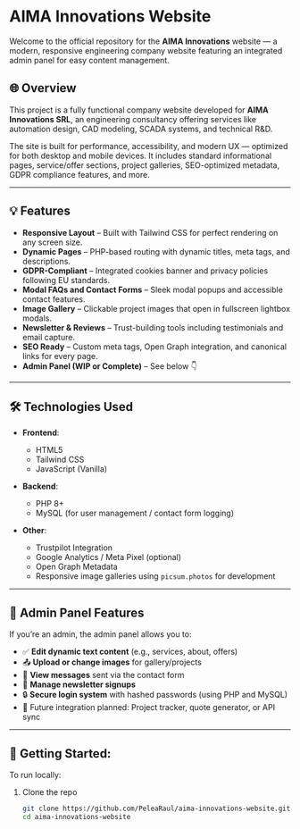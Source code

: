 # AIMA Innovations Website

Welcome to the official repository for the **AIMA Innovations** website — a modern, responsive engineering company website featuring an integrated admin panel for easy content management.

## 🌐 Overview

This project is a fully functional company website developed for **AIMA Innovations SRL**, an engineering consultancy offering services like automation design, CAD modeling, SCADA systems, and technical R&D.

The site is built for performance, accessibility, and modern UX — optimized for both desktop and mobile devices. It includes standard informational pages, service/offer sections, project galleries, SEO-optimized metadata, GDPR compliance features, and more.

---

## 💡 Features

- **Responsive Layout** – Built with Tailwind CSS for perfect rendering on any screen size.
- **Dynamic Pages** – PHP-based routing with dynamic titles, meta tags, and descriptions.
- **GDPR-Compliant** – Integrated cookies banner and privacy policies following EU standards.
- **Modal FAQs and Contact Forms** – Sleek modal popups and accessible contact features.
- **Image Gallery** – Clickable project images that open in fullscreen lightbox modals.
- **Newsletter & Reviews** – Trust-building tools including testimonials and email capture.
- **SEO Ready** – Custom meta tags, Open Graph integration, and canonical links for every page.
- **Admin Panel (WIP or Complete)** – See below 👇

---

## 🛠️ Technologies Used

- **Frontend**:  
  - HTML5  
  - Tailwind CSS  
  - JavaScript (Vanilla)  

- **Backend**:  
  - PHP 8+  
  - MySQL (for user management / contact form logging)  

- **Other**:  
  - Trustpilot Integration  
  - Google Analytics / Meta Pixel (optional)  
  - Open Graph Metadata  
  - Responsive image galleries using `picsum.photos` for development  

---

## 🔐 Admin Panel Features

If you’re an admin, the admin panel allows you to:

- ✅ **Edit dynamic text content** (e.g., services, about, offers)
- 📤 **Upload or change images** for gallery/projects
- 🧾 **View messages** sent via the contact form
- 👤 **Manage newsletter signups**
- 🔒 **Secure login system** with hashed passwords (using PHP and MySQL)
- 🧠 Future integration planned: Project tracker, quote generator, or API sync

---

## 🏁 Getting Started:

To run locally:

1. Clone the repo  
   ```bash
   git clone https://github.com/PeleaRaul/aima-innovations-website.git
   cd aima-innovations-website
